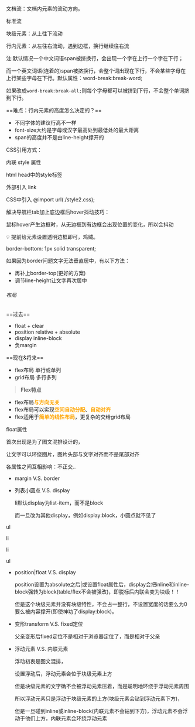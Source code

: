 

文档流：文档内元素的流动方向。

标准流

块级元素：从上往下流动

行内元素：从左往右流动，遇到边框，换行继续往右流

注:默认情况一个中文词语span被挤换行，会出现一个字在上行一个字在下行；

而一个英文词语(连着的)span被挤换行，会整个词出现在下行，不会某些字母在上行某些字母在下行。默认属性：word-break:break-word;

如果改成`word-break:break-all;`则每个字母都可以被挤到下行，不会整个单词挤到下行。



==难点：行内元素的高度怎么决定的？==



- 不同字体的建议行高不一样
- font-size大约是字母或汉字最高处到最低处的最大距离
- span的高度并不是由line-height撑开的





CSS引用方式：

内联 style 属性

html head中的style标签

外部引入 link

CSS中引入 @import url(./style2.css);





解决导航栏tab加上底边框后hover抖动技巧：

鼠标hover产生边框时，从无边框到有边框会出现位置的变化，所以会抖动

💡 提前给元素设置透明边框即可，鸡贼。

   border-bottom: 1px solid transparent;

如果因为border问题文字无法垂直居中，有以下方法：

- 再补上border-top(更好的方案)
- 调节line-height让文字再次居中







###### 布局

==过去==

- float + clear
- position relative + absolute
- display inline-block
- 负margin

==现在&将来==

- flex布局	单行或单列
- grid布局	多行多列



> **Flex特点**

- flex布局<font color="orange">**与方向无关**</font>
- flex布局可以实现<font color="orange">**空间自动分配**</font>、<font color="orange">**自动对齐**</font>
- flex适用于<font color="orange">**简单的线性布局**</font>，更复杂的交给grid布局





float属性

首次出现是为了图文混排设计的，

让文字可以环绕图片，图片头部与文字对齐而不是尾部对齐



各属性之间互相影响：不正交..

- margin V.S. border

- 列表小圆点 V.S. display

  li默认display为list-item，而不是block

  而一旦改为其他display，例如display:block，小圆点就不见了

ul

  li

  li

ul

- position|float V.S. display

  position设置为absolute之后|或设置float属性后，display会把inline和inline-block强转为block(table/flex不会被强改)，即脱标后内联会变为块级！！

  但是这个块级元素并没有块级特性，不会占一整行，不设置宽度的话要么为0要么被内容撑开(即使神功了display:block)。


- 变形transform V.S. fixed定位

  父亲变形后fixed定位不是相对于浏览器定位了，而是相对于父亲

- 浮动元素 V.S. 内联元素

  浮动初衷是图文混排，

  设置浮动后，浮动元素会位于块级元素上方

  但是块级元素的文字确不会被浮动元素压着，而是聪明地环绕于浮动元素周围

  所以浮动元素只是浮动于块级元素的上方(块级元素会钻到浮动元素下方)，

  但是一旦碰到inline或inline-block(内联元素不会钻到下方)，浮动元素不会浮动于他们上方，内联元素会环绕浮动元素
